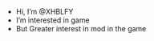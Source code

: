-  Hi, I’m @XHBLFY
-  I’m interested in game
-  But Greater interest in mod in the game


<!---
XHBLFY/XHBLFY is a ✨ special ✨ repository because its `README.md` (this file) appears on your GitHub profile.
You can click the Preview link to take a look at your changes.
--->
